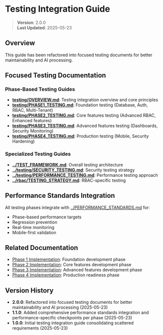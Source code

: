 
# Testing Integration Guide

> **Version**: 2.0.0  
> **Last Updated**: 2025-05-23

## Overview

This guide has been refactored into focused testing documents for better maintainability and AI processing.

## Focused Testing Documentation

### Phase-Based Testing Guides
- **[testing/OVERVIEW.md](testing/OVERVIEW.md)**: Testing integration overview and core principles
- **[testing/PHASE1_TESTING.md](testing/PHASE1_TESTING.md)**: Foundation testing (Database, Auth, RBAC, Multi-Tenant)
- **[testing/PHASE2_TESTING.md](testing/PHASE2_TESTING.md)**: Core features testing (Advanced RBAC, Enhanced features)
- **[testing/PHASE3_TESTING.md](testing/PHASE3_TESTING.md)**: Advanced features testing (Dashboards, Security Monitoring)
- **[testing/PHASE4_TESTING.md](testing/PHASE4_TESTING.md)**: Production testing (Mobile, Security Hardening)

### Specialized Testing Guides
- **[../TEST_FRAMEWORK.md](../TEST_FRAMEWORK.md)**: Overall testing architecture
- **[../testing/SECURITY_TESTING.md](../testing/SECURITY_TESTING.md)**: Security testing strategy
- **[../testing/PERFORMANCE_TESTING.md](../testing/PERFORMANCE_TESTING.md)**: Performance testing approach
- **[../rbac/TESTING_STRATEGY.md](../rbac/TESTING_STRATEGY.md)**: RBAC-specific testing

## Performance Standards Integration

All testing phases integrate with [../PERFORMANCE_STANDARDS.md](../PERFORMANCE_STANDARDS.md) for:
- Phase-based performance targets
- Regression prevention
- Real-time monitoring
- Mobile-first validation

## Related Documentation

- [Phase 1 Implementation](phase1/README.md): Foundation development phase
- [Phase 2 Implementation](phase2/README.md): Core features development phase
- [Phase 3 Implementation](phase3/README.md): Advanced features development phase
- [Phase 4 Implementation](phase4/README.md): Production readiness phase

## Version History

- **2.0.0**: Refactored into focused testing documents for better maintainability and AI processing (2025-05-23)
- **1.1.0**: Added comprehensive performance standards integration and performance-specific checkpoints per phase (2025-05-23)
- **1.0.0**: Initial testing integration guide consolidating scattered requirements (2025-05-23)
